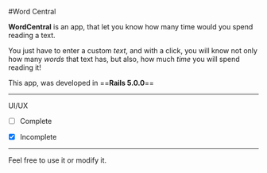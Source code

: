 #Word Central

**WordCentral** is an app, that let you know how many time
would you spend reading a text.

You just have to enter a custom *text*, and with a click, you
will know not only how many *words* that text has, but also,
how much *time* you will spend reading it!


This app, was developed in ==**Rails 5.0.0**==

***

UI/UX

- [ ] Complete
- [x] Incomplete





******

Feel free to use it or modify it.


